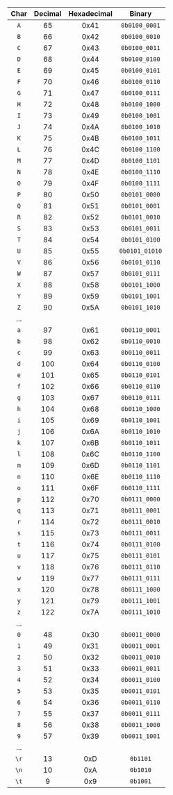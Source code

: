    | **Char** | **Decimal** | **Hexadecimal** | **Binary** |
   | :-: | :-: | :-: | :-: |
   | `A` | 65 | 0x41 | `0b0100_0001` |
   | `B` | 66 | 0x42 |`0b0100_0010`  |
   | `C` | 67 | 0x43 |`0b0100_0011`  |
   | `D` | 68 | 0x44 |`0b0100_0100`  |
   | `E` | 69 | 0x45 |`0b0100_0101`  |
   | `F` | 70 | 0x46 |`0b0100_0110`  |
   | `G` | 71 | 0x47 |`0b0100_0111`  |
   | `H` | 72 | 0x48 |`0b0100_1000`  |
   | `I` | 73 | 0x49 |`0b0100_1001`  |
   | `J` | 74 | 0x4A |`0b0100_1010`  |
   | `K` | 75 | 0x4B |`0b0100_1011`  |
   | `L` | 76 | 0x4C |`0b0100_1100`  |
   | `M` | 77 | 0x4D |`0b0100_1101`  |
   | `N` | 78 | 0x4E |`0b0100_1110`  |
   | `O` | 79 | 0x4F |`0b0100_1111`  |
   | `P` | 80 | 0x50 |`0b0101_0000`  |
   | `Q` | 81 | 0x51 |`0b0101_0001`  |
   | `R` | 82 | 0x52 |`0b0101_0010`  |
   | `S` | 83 | 0x53 |`0b0101_0011`  |
   | `T` | 84 | 0x54 |`0b0101_0100`  |
   | `U` | 85 | 0x55 |`0b0101_01010` |
   | `V` | 86 | 0x56 |`0b0101_0110`  |
   | `W` | 87 | 0x57 |`0b0101_0111`  |
   | `X` | 88 | 0x58 |`0b0101_1000`  |
   | `Y` | 89 | 0x59 |`0b0101_1001`  |
   | `Z` | 90 | 0x5A |`0b0101_1010`  |
   | ... |  |  |  |
   | `a` | 97 | 0x61 | `0b0110_0001` |
   | `b` | 98 | 0x62 | `0b0110_0010` |
   | `c` | 99 | 0x63 | `0b0110_0011` |
   | `d` | 100 | 0x64 | `0b0110_0100` |
   | `e` | 101 | 0x65 | `0b0110_0101` |
   | `f` | 102 | 0x66 | `0b0110_0110` |
   | `g` | 103 | 0x67 | `0b0110_0111` |
   | `h` | 104 | 0x68 | `0b0110_1000` |
   | `i` | 105 | 0x69 | `0b0110_1001` |
   | `j` | 106 | 0x6A | `0b0110_1010` |
   | `k` | 107 | 0x6B | `0b0110_1011` |
   | `l` | 108 | 0x6C | `0b0110_1100` |
   | `m` | 109 | 0x6D | `0b0110_1101` |
   | `n` | 110 | 0x6E | `0b0110_1110` |
   | `o` | 111 | 0x6F | `0b0110_1111` |
   | `p` | 112 | 0x70 | `0b0111_0000` |
   | `q` | 113 | 0x71 | `0b0111_0001` |
   | `r` | 114 | 0x72 | `0b0111_0010` |
   | `s` | 115 | 0x73 | `0b0111_0011` |
   | `t` | 116 | 0x74 | `0b0111_0100` |
   | `u` | 117 | 0x75 | `0b0111_0101` |
   | `v` | 118 | 0x76 | `0b0111_0110` |
   | `w` | 119 | 0x77 | `0b0111_0111` |
   | `x` | 120 | 0x78 | `0b0111_1000` |
   | `y` | 121 | 0x79 | `0b0111_1001` |
   | `z` | 122 | 0x7A | `0b0111_1010` |
   | ... |  |  |  |
   | `0` | 48 | 0x30 | `0b0011_0000` |
   | `1` | 49 | 0x31 | `0b0011_0001` |
   | `2` | 50 | 0x32 | `0b0011_0010` |
   | `3` | 51 | 0x33 | `0b0011_0011` |
   | `4` | 52 | 0x34 | `0b0011_0100` |
   | `5` | 53 | 0x35 | `0b0011_0101` |
   | `6` | 54 | 0x36 | `0b0011_0110` |
   | `7` | 55 | 0x37 | `0b0011_0111` |
   | `8` | 56 | 0x38 | `0b0011_1000` |
   | `9` | 57 | 0x39 | `0b0011_1001` |
   | ... |  |  |  |
   | `\r` | 13 | 0xD | `0b1101` |
   | `\n` | 10 | 0xA | `0b1010` |
   | `\t` | 9 | 0x9 | `0b1001` |
